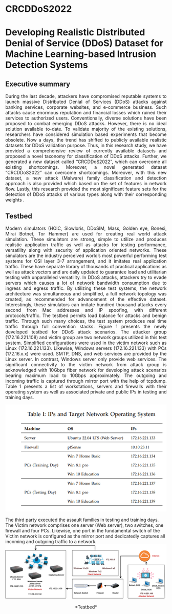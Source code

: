 # CRCDDoS2022
# Developing Realistic Distributed Denial of Service (DDoS) Dataset for Machine Learning-based Intrusion Detection Systems
## Executive summary 
<p align="justify">
During the last decade, attackers have compromised reputable systems to launch massive Distributed Denial of Services (DDoS) attacks against banking services, corporate websites, and e-commerce business. Such attacks cause enormous reputation and financial losses which ruined their services to authorized users. Conventionally, diverse solutions have been proposed to combat emerging DDoS attacks. However, there is no ideal solution available to-date. To validate majority of
the existing solutions, researchers have considered simulation based experiments that become obsolete. Now a days, the trend has shifted to publicly available realistic datasets for DDoS validation purpose. Thus, in this research study, we have provided a comprehensive review of currently available datasets and
proposed a novel taxonomy for classification of DDoS attacks. Further, we generated a new dataset called “CRCDDoS2022”, which can overcome all existing shortcomings. Moreover, a novel generated dataset “CRCDDoS2022” can overcome shortcomings.
Moreover, with this new dataset, a new attack (Malware) family
classification and detection approach is also provided which based
on the set of features in network flow. Lastly, this research
provided the most significant feature sets for the detection of
DDoS attacks of various types along with their corresponding
weights . </p>
<h2>Testbed </h2>
<p align="justify">
Modern simulators (HOIC, Slowloris, DDoSIM, Mass,
Golden eye, Bonesi, Mirai Botnet, Tor Hammer) are
used for creating real world attack simulation. These
simulators are strong, simple to utilize and produces
realistic application traffic as well as attacks for testing
performance, versatility along with security of application oriented networks. These simulators are the industry perceived world’s most powerful performing test
systems for OSI layer 3-7 arrangement, and it imitates
real application traffic. These have separate library of
thousands of practical applications as well as attack
vectors and are daily updated to guarantee load and
utilitarian testing with unparalleled versatility.
In DDoS attacks, attackers try to evade servers which
causes a lot of network bandwidth consumption due to
ingress and egress traffic. By utilizing these test systems,
the network architecture was simultaneous and simplified, a full network topology was created, as recommended for advancement of the effective dataset. Interestingly, these simulators can imitate hundred thousand
attacks every second from Mac addresses and IP spoofing, with different protocols/traffic. The testbed permits
load balance for attacks and benign traffic. Through such
many choices, the test system produces real time traffic
through full convention stacks. Figure 1 presents the
newly developed testbed for DDoS attack scenarios.
The attacker group (172.16.221.108) and victim group
are two network groups utilized in this test system.
Simplified configurations were used in the victim network such as Linux (172.16.221.133). Likewise, Windows
servers (172.16.221.133) with PCs (172.16.x.x) were used.
SMTP, DNS, and web services are provided by the Linux
server. In contrast, Windows server only provide web
services. The significant connectivity to the victim network from attack group is acknowledged with 10Gbps
fiber network for developing attack scenarios bearing
maximum load to 10Gbps approximately. The outgoing
and incoming traffic is captured through mirror port
with the help of tcpdump. Table 1 presents a list of
workstations, servers and firewalls with their operating
system as well as associated private and public IPs in
testing and training days.
  
![Testbed](figure/table.png)

The third party executed the assault families in testing
and training days. The Victim network comprises one
server (Web server), two switches, one firewall and four
PCs. Likewise, one port in the fundamental switch of
the Victim network is configured as the mirror port and
dedicatedly captures all incoming and outgoing traffic
to a network.
![Testbed](figure/arc.png)
<p align="center"> *Testbed*  </p>
   </p>

